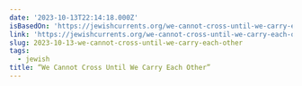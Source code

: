```yaml
---
date: '2023-10-13T22:14:18.000Z'
isBasedOn: 'https://jewishcurrents.org/we-cannot-cross-until-we-carry-each-other'
link: 'https://jewishcurrents.org/we-cannot-cross-until-we-carry-each-other'
slug: 2023-10-13-we-cannot-cross-until-we-carry-each-other
tags:
  - jewish
title: “We Cannot Cross Until We Carry Each Other”
---
```


